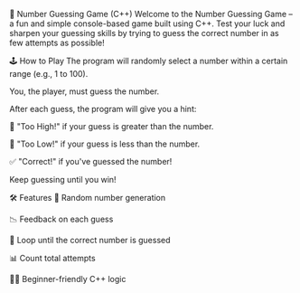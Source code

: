 🎯 Number Guessing Game (C++)
Welcome to the Number Guessing Game – a fun and simple console-based game built using C++. Test your luck and sharpen your guessing skills by trying to guess the correct number in as few attempts as possible!

🕹️ How to Play
The program will randomly select a number within a certain range (e.g., 1 to 100).

You, the player, must guess the number.

After each guess, the program will give you a hint:

🔼 "Too High!" if your guess is greater than the number.

🔽 "Too Low!" if your guess is less than the number.

✅ "Correct!" if you've guessed the number!

Keep guessing until you win!

🛠️ Features
🎲 Random number generation

📉 Feedback on each guess

🔁 Loop until the correct number is guessed

📊 Count total attempts

👨‍💻 Beginner-friendly C++ logic


